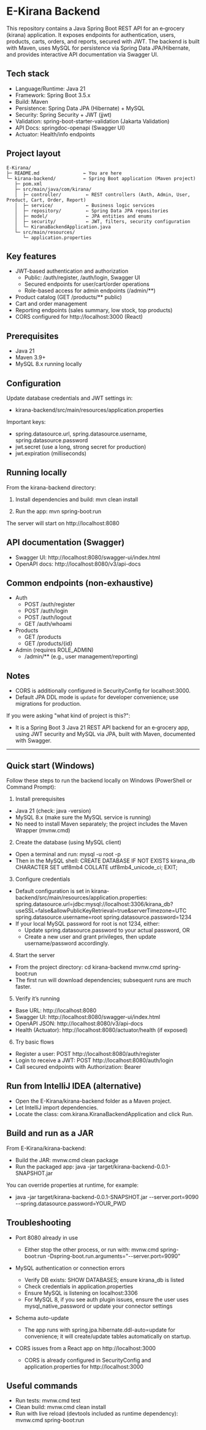 # E-Kirana Backend

This repository contains a Java Spring Boot REST API for an e‑grocery (kirana) application. It exposes endpoints for authentication, users, products, carts, orders, and reports, secured with JWT. The backend is built with Maven, uses MySQL for persistence via Spring Data JPA/Hibernate, and provides interactive API documentation via Swagger UI.

## Tech stack
- Language/Runtime: Java 21
- Framework: Spring Boot 3.5.x
- Build: Maven
- Persistence: Spring Data JPA (Hibernate) + MySQL
- Security: Spring Security + JWT (jjwt)
- Validation: spring-boot-starter-validation (Jakarta Validation)
- API Docs: springdoc-openapi (Swagger UI)
- Actuator: Health/info endpoints

## Project layout
```
E-Kirana/
├─ README.md                ← You are here
└─ kirana-backend/          ← Spring Boot application (Maven project)
   ├─ pom.xml
   ├─ src/main/java/com/kirana/
   │  ├─ controller/         ← REST controllers (Auth, Admin, User, Product, Cart, Order, Report)
   │  ├─ service/            ← Business logic services
   │  ├─ repository/         ← Spring Data JPA repositories
   │  ├─ model/              ← JPA entities and enums
   │  ├─ security/           ← JWT, filters, security configuration
   │  └─ KiranaBackendApplication.java
   └─ src/main/resources/
      └─ application.properties
```

## Key features
- JWT-based authentication and authorization
  - Public: /auth/register, /auth/login, Swagger UI
  - Secured endpoints for user/cart/order operations
  - Role-based access for admin endpoints (/admin/**)
- Product catalog (GET /products/** public)
- Cart and order management
- Reporting endpoints (sales summary, low stock, top products)
- CORS configured for http://localhost:3000 (React)

## Prerequisites
- Java 21
- Maven 3.9+
- MySQL 8.x running locally

## Configuration
Update database credentials and JWT settings in:
- kirana-backend/src/main/resources/application.properties

Important keys:
- spring.datasource.url, spring.datasource.username, spring.datasource.password
- jwt.secret (use a long, strong secret for production)
- jwt.expiration (milliseconds)

## Running locally
From the kirana-backend directory:

1) Install dependencies and build:
   mvn clean install

2) Run the app:
   mvn spring-boot:run

The server will start on http://localhost:8080

## API documentation (Swagger)
- Swagger UI: http://localhost:8080/swagger-ui/index.html
- OpenAPI docs: http://localhost:8080/v3/api-docs

## Common endpoints (non-exhaustive)
- Auth
  - POST /auth/register
  - POST /auth/login
  - POST /auth/logout
  - GET  /auth/whoami
- Products
  - GET /products
  - GET /products/{id}
- Admin (requires ROLE_ADMIN)
  - /admin/** (e.g., user management/reporting)

## Notes
- CORS is additionally configured in SecurityConfig for localhost:3000.
- Default JPA DDL mode is `update` for developer convenience; use migrations for production.

If you were asking "what kind of project is this?":
- It is a Spring Boot 3 Java 21 REST API backend for an e‑grocery app, using JWT security and MySQL via JPA, built with Maven, documented with Swagger.


---

## Quick start (Windows)

Follow these steps to run the backend locally on Windows (PowerShell or Command Prompt):

1) Install prerequisites
- Java 21 (check: java -version)
- MySQL 8.x (make sure the MySQL service is running)
- No need to install Maven separately; the project includes the Maven Wrapper (mvnw.cmd)

2) Create the database (using MySQL client)
- Open a terminal and run:
  mysql -u root -p
- Then in the MySQL shell:
  CREATE DATABASE IF NOT EXISTS kirana_db CHARACTER SET utf8mb4 COLLATE utf8mb4_unicode_ci;
  EXIT;

3) Configure credentials
- Default configuration is set in kirana-backend/src/main/resources/application.properties:
  spring.datasource.url=jdbc:mysql://localhost:3306/kirana_db?useSSL=false&allowPublicKeyRetrieval=true&serverTimezone=UTC
  spring.datasource.username=root
  spring.datasource.password=1234
- If your local MySQL password for root is not 1234, either:
  - Update spring.datasource.password to your actual password, OR
  - Create a new user and grant privileges, then update username/password accordingly.

4) Start the server
- From the project directory:
  cd kirana-backend
  mvnw.cmd spring-boot:run
- The first run will download dependencies; subsequent runs are much faster.

5) Verify it’s running
- Base URL: http://localhost:8080
- Swagger UI: http://localhost:8080/swagger-ui/index.html
- OpenAPI JSON: http://localhost:8080/v3/api-docs
- Health (Actuator): http://localhost:8080/actuator/health (if exposed)

6) Try basic flows
- Register a user: POST http://localhost:8080/auth/register
- Login to receive a JWT: POST http://localhost:8080/auth/login
- Call secured endpoints with Authorization: Bearer <token>

## Run from IntelliJ IDEA (alternative)
- Open the E-Kirana/kirana-backend folder as a Maven project.
- Let IntelliJ import dependencies.
- Locate the class: com.kirana.KiranaBackendApplication and click Run.

## Build and run as a JAR
From E-Kirana/kirana-backend:
- Build the JAR:
  mvnw.cmd clean package
- Run the packaged app:
  java -jar target/kirana-backend-0.0.1-SNAPSHOT.jar

You can override properties at runtime, for example:
- java -jar target/kirana-backend-0.0.1-SNAPSHOT.jar --server.port=9090 --spring.datasource.password=YOUR_PWD

## Troubleshooting
- Port 8080 already in use
  - Either stop the other process, or run with: mvnw.cmd spring-boot:run -Dspring-boot.run.arguments="--server.port=9090"

- MySQL authentication or connection errors
  - Verify DB exists: SHOW DATABASES; ensure kirana_db is listed
  - Check credentials in application.properties
  - Ensure MySQL is listening on localhost:3306
  - For MySQL 8, if you see auth plugin issues, ensure the user uses mysql_native_password or update your connector settings

- Schema auto-update
  - The app runs with spring.jpa.hibernate.ddl-auto=update for convenience; it will create/update tables automatically on startup.

- CORS issues from a React app on http://localhost:3000
  - CORS is already configured in SecurityConfig and application.properties for http://localhost:3000

## Useful commands
- Run tests: mvnw.cmd test
- Clean build: mvnw.cmd clean install
- Run with live reload (devtools included as runtime dependency): mvnw.cmd spring-boot:run
